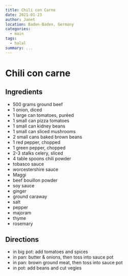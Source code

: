 ```yaml
---
title: Chili con Carne
date: 2021-01-23
author: Janet
location: Baden-Baden, Germany
categories:
  - main
tags:
  - halal
summary: ...
---
```


# Chili con carne

## Ingredients

* 500 grams ground beef
* 1 onion, diced
* 1 large can tomatoes, puréed
* 1 small can pizza tomatoes
* 1 small can kidney beans
* 1 small can sliced mushrooms
* 2 small cans baked brown beans
* 1 red pepper, chopped
* 1 green pepper, chopped
* 2-3 stalks celery, sliced
* 4 table spoons chili powder
* tobasco sauce
* worcestershire sauce
* Maggi
* beef bouillon powder
* soy sauce
* ginger
* ground caraway
* salt
* pepper
* majoram
* thyme
* rosemary

<!-- more -->

## Directions

* in big pot: add tomatoes and spices
* in pan: butter & onions, then toss into sauce pot
* in pan: brown ground meat, then toss into sauce pot
* in pot: add beans and cut vegies
